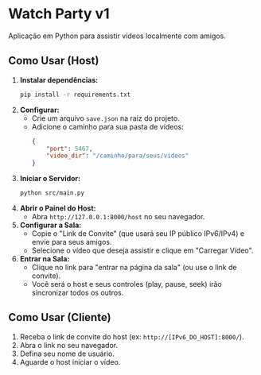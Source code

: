 # Watch Party v1

Aplicação em Python para assistir vídeos localmente com amigos.

## Como Usar (Host)

1.  **Instalar dependências:**
    ```bash
    pip install -r requirements.txt
    ```
2.  **Configurar:**
    * Crie um arquivo `save.json` na raiz do projeto.
    * Adicione o caminho para sua pasta de vídeos:
        ```json
        {
            "port": 5467,
            "video_dir": "/caminho/para/seus/videos"
        }
        ```
3.  **Iniciar o Servidor:**
    ```bash
    python src/main.py
    ```
4.  **Abrir o Painel do Host:**
    * Abra `http://127.0.0.1:8000/host` no seu navegador.
5.  **Configurar a Sala:**
    * Copie o "Link de Convite" (que usará seu IP público IPv6/IPv4) e envie para seus amigos.
    * Selecione o vídeo que deseja assistir e clique em "Carregar Vídeo".
6.  **Entrar na Sala:**
    * Clique no link para "entrar na página da sala" (ou use o link de convite).
    * Você será o host e seus controles (play, pause, seek) irão sincronizar todos os outros.

## Como Usar (Cliente)

1.  Receba o link de convite do host (ex: `http://[IPv6_DO_HOST]:8000/`).
2.  Abra o link no seu navegador.
3.  Defina seu nome de usuário.
4.  Aguarde o host iniciar o vídeo.